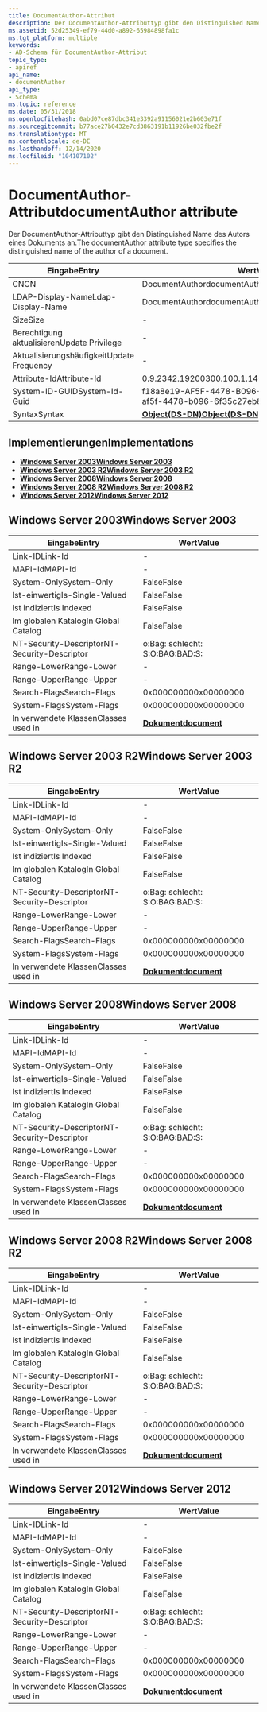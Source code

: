```yaml
---
title: DocumentAuthor-Attribut
description: Der DocumentAuthor-Attributtyp gibt den Distinguished Name des Autors eines Dokuments an.
ms.assetid: 52d25349-ef79-44d0-a892-65984898fa1c
ms.tgt_platform: multiple
keywords:
- AD-Schema für DocumentAuthor-Attribut
topic_type:
- apiref
api_name:
- documentAuthor
api_type:
- Schema
ms.topic: reference
ms.date: 05/31/2018
ms.openlocfilehash: 0abd07ce87dbc341e3392a91156021e2b603e71f
ms.sourcegitcommit: b77ace27b0432e7cd3863191b11926be032fbe2f
ms.translationtype: MT
ms.contentlocale: de-DE
ms.lasthandoff: 12/14/2020
ms.locfileid: "104107102"
---
```

# <a name="documentauthor-attribute"></a><span data-ttu-id="efed6-104">DocumentAuthor-Attribut</span><span class="sxs-lookup"><span data-stu-id="efed6-104">documentAuthor attribute</span></span>

<span data-ttu-id="efed6-105">Der DocumentAuthor-Attributtyp gibt den Distinguished Name des Autors eines Dokuments an.</span><span class="sxs-lookup"><span data-stu-id="efed6-105">The documentAuthor attribute type specifies the distinguished name of the author of a document.</span></span>



| <span data-ttu-id="efed6-106">Eingabe</span><span class="sxs-lookup"><span data-stu-id="efed6-106">Entry</span></span> | <span data-ttu-id="efed6-107">Wert</span><span class="sxs-lookup"><span data-stu-id="efed6-107">Value</span></span> |
|-------------------|-----------------------------------------|
| <span data-ttu-id="efed6-108">CN</span><span class="sxs-lookup"><span data-stu-id="efed6-108">CN</span></span>                | <span data-ttu-id="efed6-109">DocumentAuthor</span><span class="sxs-lookup"><span data-stu-id="efed6-109">documentAuthor</span></span>                          |
| <span data-ttu-id="efed6-110">LDAP-Display-Name</span><span class="sxs-lookup"><span data-stu-id="efed6-110">Ldap-Display-Name</span></span> | <span data-ttu-id="efed6-111">DocumentAuthor</span><span class="sxs-lookup"><span data-stu-id="efed6-111">documentAuthor</span></span>                          |
| <span data-ttu-id="efed6-112">Size</span><span class="sxs-lookup"><span data-stu-id="efed6-112">Size</span></span>              | \-                                      |
| <span data-ttu-id="efed6-113">Berechtigung aktualisieren</span><span class="sxs-lookup"><span data-stu-id="efed6-113">Update Privilege</span></span>  | \-                                      |
| <span data-ttu-id="efed6-114">Aktualisierungshäufigkeit</span><span class="sxs-lookup"><span data-stu-id="efed6-114">Update Frequency</span></span>  | \-                                      |
| <span data-ttu-id="efed6-115">Attribute-Id</span><span class="sxs-lookup"><span data-stu-id="efed6-115">Attribute-Id</span></span>      | <span data-ttu-id="efed6-116">0.9.2342.19200300.100.1.14</span><span class="sxs-lookup"><span data-stu-id="efed6-116">0.9.2342.19200300.100.1.14</span></span>              |
| <span data-ttu-id="efed6-117">System-ID-GUID</span><span class="sxs-lookup"><span data-stu-id="efed6-117">System-Id-Guid</span></span>    | <span data-ttu-id="efed6-118">f18a8e19-AF5F-4478-B096-6f 35c27eb83f</span><span class="sxs-lookup"><span data-stu-id="efed6-118">f18a8e19-af5f-4478-b096-6f35c27eb83f</span></span>    |
| <span data-ttu-id="efed6-119">Syntax</span><span class="sxs-lookup"><span data-stu-id="efed6-119">Syntax</span></span>            | [<span data-ttu-id="efed6-120">**Object(DS-DN)**</span><span class="sxs-lookup"><span data-stu-id="efed6-120">**Object(DS-DN)**</span></span>](s-object-ds-dn.md) |



## <a name="implementations"></a><span data-ttu-id="efed6-121">Implementierungen</span><span class="sxs-lookup"><span data-stu-id="efed6-121">Implementations</span></span>

-   [<span data-ttu-id="efed6-122">**Windows Server 2003**</span><span class="sxs-lookup"><span data-stu-id="efed6-122">**Windows Server 2003**</span></span>](#windows-server-2003)
-   [<span data-ttu-id="efed6-123">**Windows Server 2003 R2**</span><span class="sxs-lookup"><span data-stu-id="efed6-123">**Windows Server 2003 R2**</span></span>](#windows-server-2003-r2)
-   [<span data-ttu-id="efed6-124">**Windows Server 2008**</span><span class="sxs-lookup"><span data-stu-id="efed6-124">**Windows Server 2008**</span></span>](#windows-server-2008)
-   [<span data-ttu-id="efed6-125">**Windows Server 2008 R2**</span><span class="sxs-lookup"><span data-stu-id="efed6-125">**Windows Server 2008 R2**</span></span>](#windows-server-2008-r2)
-   [<span data-ttu-id="efed6-126">**Windows Server 2012**</span><span class="sxs-lookup"><span data-stu-id="efed6-126">**Windows Server 2012**</span></span>](#windows-server-2012)

## <a name="windows-server-2003"></a><span data-ttu-id="efed6-127">Windows Server 2003</span><span class="sxs-lookup"><span data-stu-id="efed6-127">Windows Server 2003</span></span>



| <span data-ttu-id="efed6-128">Eingabe</span><span class="sxs-lookup"><span data-stu-id="efed6-128">Entry</span></span> | <span data-ttu-id="efed6-129">Wert</span><span class="sxs-lookup"><span data-stu-id="efed6-129">Value</span></span> |
|------------------------|-------------------------------------------|
| <span data-ttu-id="efed6-130">Link-ID</span><span class="sxs-lookup"><span data-stu-id="efed6-130">Link-Id</span></span>                | \-                                        |
| <span data-ttu-id="efed6-131">MAPI-Id</span><span class="sxs-lookup"><span data-stu-id="efed6-131">MAPI-Id</span></span>                | \-                                        |
| <span data-ttu-id="efed6-132">System-Only</span><span class="sxs-lookup"><span data-stu-id="efed6-132">System-Only</span></span>            | <span data-ttu-id="efed6-133">False</span><span class="sxs-lookup"><span data-stu-id="efed6-133">False</span></span>                                     |
| <span data-ttu-id="efed6-134">Ist-einwertig</span><span class="sxs-lookup"><span data-stu-id="efed6-134">Is-Single-Valued</span></span>       | <span data-ttu-id="efed6-135">False</span><span class="sxs-lookup"><span data-stu-id="efed6-135">False</span></span>                                     |
| <span data-ttu-id="efed6-136">Ist indiziert</span><span class="sxs-lookup"><span data-stu-id="efed6-136">Is Indexed</span></span>             | <span data-ttu-id="efed6-137">False</span><span class="sxs-lookup"><span data-stu-id="efed6-137">False</span></span>                                     |
| <span data-ttu-id="efed6-138">Im globalen Katalog</span><span class="sxs-lookup"><span data-stu-id="efed6-138">In Global Catalog</span></span>      | <span data-ttu-id="efed6-139">False</span><span class="sxs-lookup"><span data-stu-id="efed6-139">False</span></span>                                     |
| <span data-ttu-id="efed6-140">NT-Security-Descriptor</span><span class="sxs-lookup"><span data-stu-id="efed6-140">NT-Security-Descriptor</span></span> | <span data-ttu-id="efed6-141">o:Bag: schlecht: S:</span><span class="sxs-lookup"><span data-stu-id="efed6-141">O:BAG:BAD:S:</span></span>                              |
| <span data-ttu-id="efed6-142">Range-Lower</span><span class="sxs-lookup"><span data-stu-id="efed6-142">Range-Lower</span></span>            | \-                                        |
| <span data-ttu-id="efed6-143">Range-Upper</span><span class="sxs-lookup"><span data-stu-id="efed6-143">Range-Upper</span></span>            | \-                                        |
| <span data-ttu-id="efed6-144">Search-Flags</span><span class="sxs-lookup"><span data-stu-id="efed6-144">Search-Flags</span></span>           | <span data-ttu-id="efed6-145">0x00000000</span><span class="sxs-lookup"><span data-stu-id="efed6-145">0x00000000</span></span>                                |
| <span data-ttu-id="efed6-146">System-Flags</span><span class="sxs-lookup"><span data-stu-id="efed6-146">System-Flags</span></span>           | <span data-ttu-id="efed6-147">0x00000000</span><span class="sxs-lookup"><span data-stu-id="efed6-147">0x00000000</span></span>                                |
| <span data-ttu-id="efed6-148">In verwendete Klassen</span><span class="sxs-lookup"><span data-stu-id="efed6-148">Classes used in</span></span>        | [<span data-ttu-id="efed6-149">**Dokument**</span><span class="sxs-lookup"><span data-stu-id="efed6-149">**document**</span></span>](c-document.md)<br/> |



## <a name="windows-server-2003-r2"></a><span data-ttu-id="efed6-150">Windows Server 2003 R2</span><span class="sxs-lookup"><span data-stu-id="efed6-150">Windows Server 2003 R2</span></span>



| <span data-ttu-id="efed6-151">Eingabe</span><span class="sxs-lookup"><span data-stu-id="efed6-151">Entry</span></span> | <span data-ttu-id="efed6-152">Wert</span><span class="sxs-lookup"><span data-stu-id="efed6-152">Value</span></span> |
|------------------------|-------------------------------------------|
| <span data-ttu-id="efed6-153">Link-ID</span><span class="sxs-lookup"><span data-stu-id="efed6-153">Link-Id</span></span>                | \-                                        |
| <span data-ttu-id="efed6-154">MAPI-Id</span><span class="sxs-lookup"><span data-stu-id="efed6-154">MAPI-Id</span></span>                | \-                                        |
| <span data-ttu-id="efed6-155">System-Only</span><span class="sxs-lookup"><span data-stu-id="efed6-155">System-Only</span></span>            | <span data-ttu-id="efed6-156">False</span><span class="sxs-lookup"><span data-stu-id="efed6-156">False</span></span>                                     |
| <span data-ttu-id="efed6-157">Ist-einwertig</span><span class="sxs-lookup"><span data-stu-id="efed6-157">Is-Single-Valued</span></span>       | <span data-ttu-id="efed6-158">False</span><span class="sxs-lookup"><span data-stu-id="efed6-158">False</span></span>                                     |
| <span data-ttu-id="efed6-159">Ist indiziert</span><span class="sxs-lookup"><span data-stu-id="efed6-159">Is Indexed</span></span>             | <span data-ttu-id="efed6-160">False</span><span class="sxs-lookup"><span data-stu-id="efed6-160">False</span></span>                                     |
| <span data-ttu-id="efed6-161">Im globalen Katalog</span><span class="sxs-lookup"><span data-stu-id="efed6-161">In Global Catalog</span></span>      | <span data-ttu-id="efed6-162">False</span><span class="sxs-lookup"><span data-stu-id="efed6-162">False</span></span>                                     |
| <span data-ttu-id="efed6-163">NT-Security-Descriptor</span><span class="sxs-lookup"><span data-stu-id="efed6-163">NT-Security-Descriptor</span></span> | <span data-ttu-id="efed6-164">o:Bag: schlecht: S:</span><span class="sxs-lookup"><span data-stu-id="efed6-164">O:BAG:BAD:S:</span></span>                              |
| <span data-ttu-id="efed6-165">Range-Lower</span><span class="sxs-lookup"><span data-stu-id="efed6-165">Range-Lower</span></span>            | \-                                        |
| <span data-ttu-id="efed6-166">Range-Upper</span><span class="sxs-lookup"><span data-stu-id="efed6-166">Range-Upper</span></span>            | \-                                        |
| <span data-ttu-id="efed6-167">Search-Flags</span><span class="sxs-lookup"><span data-stu-id="efed6-167">Search-Flags</span></span>           | <span data-ttu-id="efed6-168">0x00000000</span><span class="sxs-lookup"><span data-stu-id="efed6-168">0x00000000</span></span>                                |
| <span data-ttu-id="efed6-169">System-Flags</span><span class="sxs-lookup"><span data-stu-id="efed6-169">System-Flags</span></span>           | <span data-ttu-id="efed6-170">0x00000000</span><span class="sxs-lookup"><span data-stu-id="efed6-170">0x00000000</span></span>                                |
| <span data-ttu-id="efed6-171">In verwendete Klassen</span><span class="sxs-lookup"><span data-stu-id="efed6-171">Classes used in</span></span>        | [<span data-ttu-id="efed6-172">**Dokument**</span><span class="sxs-lookup"><span data-stu-id="efed6-172">**document**</span></span>](c-document.md)<br/> |



## <a name="windows-server-2008"></a><span data-ttu-id="efed6-173">Windows Server 2008</span><span class="sxs-lookup"><span data-stu-id="efed6-173">Windows Server 2008</span></span>



| <span data-ttu-id="efed6-174">Eingabe</span><span class="sxs-lookup"><span data-stu-id="efed6-174">Entry</span></span> | <span data-ttu-id="efed6-175">Wert</span><span class="sxs-lookup"><span data-stu-id="efed6-175">Value</span></span> |
|------------------------|-------------------------------------------|
| <span data-ttu-id="efed6-176">Link-ID</span><span class="sxs-lookup"><span data-stu-id="efed6-176">Link-Id</span></span>                | \-                                        |
| <span data-ttu-id="efed6-177">MAPI-Id</span><span class="sxs-lookup"><span data-stu-id="efed6-177">MAPI-Id</span></span>                | \-                                        |
| <span data-ttu-id="efed6-178">System-Only</span><span class="sxs-lookup"><span data-stu-id="efed6-178">System-Only</span></span>            | <span data-ttu-id="efed6-179">False</span><span class="sxs-lookup"><span data-stu-id="efed6-179">False</span></span>                                     |
| <span data-ttu-id="efed6-180">Ist-einwertig</span><span class="sxs-lookup"><span data-stu-id="efed6-180">Is-Single-Valued</span></span>       | <span data-ttu-id="efed6-181">False</span><span class="sxs-lookup"><span data-stu-id="efed6-181">False</span></span>                                     |
| <span data-ttu-id="efed6-182">Ist indiziert</span><span class="sxs-lookup"><span data-stu-id="efed6-182">Is Indexed</span></span>             | <span data-ttu-id="efed6-183">False</span><span class="sxs-lookup"><span data-stu-id="efed6-183">False</span></span>                                     |
| <span data-ttu-id="efed6-184">Im globalen Katalog</span><span class="sxs-lookup"><span data-stu-id="efed6-184">In Global Catalog</span></span>      | <span data-ttu-id="efed6-185">False</span><span class="sxs-lookup"><span data-stu-id="efed6-185">False</span></span>                                     |
| <span data-ttu-id="efed6-186">NT-Security-Descriptor</span><span class="sxs-lookup"><span data-stu-id="efed6-186">NT-Security-Descriptor</span></span> | <span data-ttu-id="efed6-187">o:Bag: schlecht: S:</span><span class="sxs-lookup"><span data-stu-id="efed6-187">O:BAG:BAD:S:</span></span>                              |
| <span data-ttu-id="efed6-188">Range-Lower</span><span class="sxs-lookup"><span data-stu-id="efed6-188">Range-Lower</span></span>            | \-                                        |
| <span data-ttu-id="efed6-189">Range-Upper</span><span class="sxs-lookup"><span data-stu-id="efed6-189">Range-Upper</span></span>            | \-                                        |
| <span data-ttu-id="efed6-190">Search-Flags</span><span class="sxs-lookup"><span data-stu-id="efed6-190">Search-Flags</span></span>           | <span data-ttu-id="efed6-191">0x00000000</span><span class="sxs-lookup"><span data-stu-id="efed6-191">0x00000000</span></span>                                |
| <span data-ttu-id="efed6-192">System-Flags</span><span class="sxs-lookup"><span data-stu-id="efed6-192">System-Flags</span></span>           | <span data-ttu-id="efed6-193">0x00000000</span><span class="sxs-lookup"><span data-stu-id="efed6-193">0x00000000</span></span>                                |
| <span data-ttu-id="efed6-194">In verwendete Klassen</span><span class="sxs-lookup"><span data-stu-id="efed6-194">Classes used in</span></span>        | [<span data-ttu-id="efed6-195">**Dokument**</span><span class="sxs-lookup"><span data-stu-id="efed6-195">**document**</span></span>](c-document.md)<br/> |



## <a name="windows-server-2008-r2"></a><span data-ttu-id="efed6-196">Windows Server 2008 R2</span><span class="sxs-lookup"><span data-stu-id="efed6-196">Windows Server 2008 R2</span></span>



| <span data-ttu-id="efed6-197">Eingabe</span><span class="sxs-lookup"><span data-stu-id="efed6-197">Entry</span></span> | <span data-ttu-id="efed6-198">Wert</span><span class="sxs-lookup"><span data-stu-id="efed6-198">Value</span></span> |
|------------------------|-------------------------------------------|
| <span data-ttu-id="efed6-199">Link-ID</span><span class="sxs-lookup"><span data-stu-id="efed6-199">Link-Id</span></span>                | \-                                        |
| <span data-ttu-id="efed6-200">MAPI-Id</span><span class="sxs-lookup"><span data-stu-id="efed6-200">MAPI-Id</span></span>                | \-                                        |
| <span data-ttu-id="efed6-201">System-Only</span><span class="sxs-lookup"><span data-stu-id="efed6-201">System-Only</span></span>            | <span data-ttu-id="efed6-202">False</span><span class="sxs-lookup"><span data-stu-id="efed6-202">False</span></span>                                     |
| <span data-ttu-id="efed6-203">Ist-einwertig</span><span class="sxs-lookup"><span data-stu-id="efed6-203">Is-Single-Valued</span></span>       | <span data-ttu-id="efed6-204">False</span><span class="sxs-lookup"><span data-stu-id="efed6-204">False</span></span>                                     |
| <span data-ttu-id="efed6-205">Ist indiziert</span><span class="sxs-lookup"><span data-stu-id="efed6-205">Is Indexed</span></span>             | <span data-ttu-id="efed6-206">False</span><span class="sxs-lookup"><span data-stu-id="efed6-206">False</span></span>                                     |
| <span data-ttu-id="efed6-207">Im globalen Katalog</span><span class="sxs-lookup"><span data-stu-id="efed6-207">In Global Catalog</span></span>      | <span data-ttu-id="efed6-208">False</span><span class="sxs-lookup"><span data-stu-id="efed6-208">False</span></span>                                     |
| <span data-ttu-id="efed6-209">NT-Security-Descriptor</span><span class="sxs-lookup"><span data-stu-id="efed6-209">NT-Security-Descriptor</span></span> | <span data-ttu-id="efed6-210">o:Bag: schlecht: S:</span><span class="sxs-lookup"><span data-stu-id="efed6-210">O:BAG:BAD:S:</span></span>                              |
| <span data-ttu-id="efed6-211">Range-Lower</span><span class="sxs-lookup"><span data-stu-id="efed6-211">Range-Lower</span></span>            | \-                                        |
| <span data-ttu-id="efed6-212">Range-Upper</span><span class="sxs-lookup"><span data-stu-id="efed6-212">Range-Upper</span></span>            | \-                                        |
| <span data-ttu-id="efed6-213">Search-Flags</span><span class="sxs-lookup"><span data-stu-id="efed6-213">Search-Flags</span></span>           | <span data-ttu-id="efed6-214">0x00000000</span><span class="sxs-lookup"><span data-stu-id="efed6-214">0x00000000</span></span>                                |
| <span data-ttu-id="efed6-215">System-Flags</span><span class="sxs-lookup"><span data-stu-id="efed6-215">System-Flags</span></span>           | <span data-ttu-id="efed6-216">0x00000000</span><span class="sxs-lookup"><span data-stu-id="efed6-216">0x00000000</span></span>                                |
| <span data-ttu-id="efed6-217">In verwendete Klassen</span><span class="sxs-lookup"><span data-stu-id="efed6-217">Classes used in</span></span>        | [<span data-ttu-id="efed6-218">**Dokument**</span><span class="sxs-lookup"><span data-stu-id="efed6-218">**document**</span></span>](c-document.md)<br/> |



## <a name="windows-server-2012"></a><span data-ttu-id="efed6-219">Windows Server 2012</span><span class="sxs-lookup"><span data-stu-id="efed6-219">Windows Server 2012</span></span>



| <span data-ttu-id="efed6-220">Eingabe</span><span class="sxs-lookup"><span data-stu-id="efed6-220">Entry</span></span> | <span data-ttu-id="efed6-221">Wert</span><span class="sxs-lookup"><span data-stu-id="efed6-221">Value</span></span> |
|------------------------|-------------------------------------------|
| <span data-ttu-id="efed6-222">Link-ID</span><span class="sxs-lookup"><span data-stu-id="efed6-222">Link-Id</span></span>                | \-                                        |
| <span data-ttu-id="efed6-223">MAPI-Id</span><span class="sxs-lookup"><span data-stu-id="efed6-223">MAPI-Id</span></span>                | \-                                        |
| <span data-ttu-id="efed6-224">System-Only</span><span class="sxs-lookup"><span data-stu-id="efed6-224">System-Only</span></span>            | <span data-ttu-id="efed6-225">False</span><span class="sxs-lookup"><span data-stu-id="efed6-225">False</span></span>                                     |
| <span data-ttu-id="efed6-226">Ist-einwertig</span><span class="sxs-lookup"><span data-stu-id="efed6-226">Is-Single-Valued</span></span>       | <span data-ttu-id="efed6-227">False</span><span class="sxs-lookup"><span data-stu-id="efed6-227">False</span></span>                                     |
| <span data-ttu-id="efed6-228">Ist indiziert</span><span class="sxs-lookup"><span data-stu-id="efed6-228">Is Indexed</span></span>             | <span data-ttu-id="efed6-229">False</span><span class="sxs-lookup"><span data-stu-id="efed6-229">False</span></span>                                     |
| <span data-ttu-id="efed6-230">Im globalen Katalog</span><span class="sxs-lookup"><span data-stu-id="efed6-230">In Global Catalog</span></span>      | <span data-ttu-id="efed6-231">False</span><span class="sxs-lookup"><span data-stu-id="efed6-231">False</span></span>                                     |
| <span data-ttu-id="efed6-232">NT-Security-Descriptor</span><span class="sxs-lookup"><span data-stu-id="efed6-232">NT-Security-Descriptor</span></span> | <span data-ttu-id="efed6-233">o:Bag: schlecht: S:</span><span class="sxs-lookup"><span data-stu-id="efed6-233">O:BAG:BAD:S:</span></span>                              |
| <span data-ttu-id="efed6-234">Range-Lower</span><span class="sxs-lookup"><span data-stu-id="efed6-234">Range-Lower</span></span>            | \-                                        |
| <span data-ttu-id="efed6-235">Range-Upper</span><span class="sxs-lookup"><span data-stu-id="efed6-235">Range-Upper</span></span>            | \-                                        |
| <span data-ttu-id="efed6-236">Search-Flags</span><span class="sxs-lookup"><span data-stu-id="efed6-236">Search-Flags</span></span>           | <span data-ttu-id="efed6-237">0x00000000</span><span class="sxs-lookup"><span data-stu-id="efed6-237">0x00000000</span></span>                                |
| <span data-ttu-id="efed6-238">System-Flags</span><span class="sxs-lookup"><span data-stu-id="efed6-238">System-Flags</span></span>           | <span data-ttu-id="efed6-239">0x00000000</span><span class="sxs-lookup"><span data-stu-id="efed6-239">0x00000000</span></span>                                |
| <span data-ttu-id="efed6-240">In verwendete Klassen</span><span class="sxs-lookup"><span data-stu-id="efed6-240">Classes used in</span></span>        | [<span data-ttu-id="efed6-241">**Dokument**</span><span class="sxs-lookup"><span data-stu-id="efed6-241">**document**</span></span>](c-document.md)<br/> |



 

 





